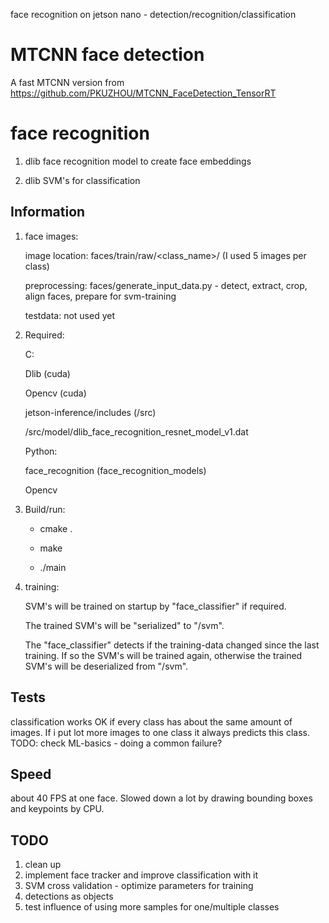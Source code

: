 face recognition on jetson nano - detection/recognition/classification

# MTCNN face detection

A fast MTCNN version from https://github.com/PKUZHOU/MTCNN_FaceDetection_TensorRT

# face recognition

1. dlib face recognition model to create face embeddings
    
    
2. dlib SVM's for classification
    


## Information

1. face images: 

    image location: faces/train/raw/<class_name>/<images> (I used 5 images per class)
    
    preprocessing: faces/generate_input_data.py - detect, extract, crop, align faces, prepare for svm-training
    
    testdata: not used yet
    
2. Required:

    C:

    Dlib (cuda)
    
    Opencv (cuda)
    
    jetson-inference/includes (/src)
    
    /src/model/dlib_face_recognition_resnet_model_v1.dat
    
    
    Python: 
    
    face_recognition (face_recognition_models)
    
    Opencv
    
    
3. Build/run: 

    - cmake .
    
    - make
    
    - ./main


4. training:
 
    SVM's will be trained on startup by "face_classifier" if required. 
    
    The trained SVM's will be "serialized" to "/svm". 
    
    The "face_classifier" detects if the training-data changed since the last training. If so the SVM's will be trained again, otherwise the trained SVM's will be deserialized from "/svm".
    


## Tests

classification works OK if every class has about the same amount of images. If i put lot more images to one class it always predicts this class. TODO: check ML-basics - doing a common failure? 

## Speed

about 40 FPS at one face. Slowed down a lot by drawing bounding boxes and keypoints by CPU.

## TODO
1. clean up
2. implement face tracker and improve classification with it
3. SVM cross validation - optimize parameters for training
4. detections as objects
5. test influence of using more samples for one/multiple classes

